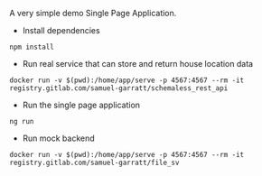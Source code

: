 A very simple demo Single Page Application. 

* Install dependencies

```
npm install
```

* Run real service that can store and return house location data

```
docker run -v $(pwd):/home/app/serve -p 4567:4567 --rm -it registry.gitlab.com/samuel-garratt/schemaless_rest_api
```

* Run the single page application

```
ng run
```

* Run mock backend 

```
docker run -v $(pwd):/home/app/serve -p 4567:4567 --rm -it registry.gitlab.com/samuel-garratt/file_sv
```

